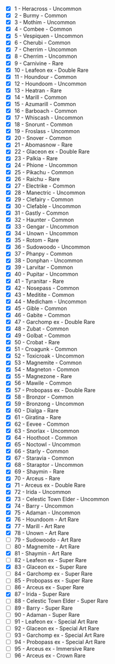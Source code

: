 - [x] 1 - Heracross - Uncommon 
- [x] 2 - Burmy - Common 
- [x] 3 - Mothim - Uncommon 
- [x] 4 - Combee - Common 
- [x] 5 - Vespiquen - Uncommon 
- [x] 6 - Cherubi - Common 
- [x] 7 - Cherrim - Uncommon 
- [x] 8 - Cherrim - Uncommon 
- [x] 9 - Carnivine - Rare 
- [x] 10 - Leafeon ex - Double Rare 
- [x] 11 - Houndour - Common 
- [x] 12 - Houndoom - Uncommon 
- [x] 13 - Heatran - Rare 
- [x] 14 - Marill - Common 
- [x] 15 - Azumarill - Common 
- [x] 16 - Barboach - Common 
- [x] 17 - Whiscash - Uncommon 
- [x] 18 - Snorunt - Common 
- [x] 19 - Froslass - Uncommon 
- [x] 20 - Snover - Common 
- [x] 21 - Abomasnow - Rare 
- [x] 22 - Glaceon ex - Double Rare 
- [x] 23 - Palkia - Rare 
- [x] 24 - Phione - Uncommon 
- [x] 25 - Pikachu - Common 
- [x] 26 - Raichu - Rare 
- [x] 27 - Electrike - Common 
- [x] 28 - Manectric - Uncommon 
- [x] 29 - Clefairy - Common 
- [x] 30 - Clefable - Uncommon 
- [x] 31 - Gastly - Common 
- [x] 32 - Haunter - Common 
- [x] 33 - Gengar - Uncommon 
- [x] 34 - Unown - Uncommon 
- [x] 35 - Rotom - Rare 
- [x] 36 - Sudowoodo - Uncommon 
- [x] 37 - Phanpy - Common 
- [x] 38 - Donphan - Uncommon 
- [x] 39 - Larvitar - Common 
- [x] 40 - Pupitar - Uncommon 
- [x] 41 - Tyranitar - Rare 
- [x] 42 - Nosepass - Common 
- [x] 43 - Meditite - Common 
- [x] 44 - Medicham - Uncommon 
- [x] 45 - Gible - Common 
- [x] 46 - Gabite - Common 
- [x] 47 - Garchomp ex - Double Rare 
- [x] 48 - Zubat - Common 
- [x] 49 - Golbat - Common 
- [x] 50 - Crobat - Rare 
- [x] 51 - Croagunk - Common 
- [x] 52 - Toxicroak - Uncommon 
- [x] 53 - Magnemite - Common 
- [x] 54 - Magneton - Common 
- [x] 55 - Magnezone - Rare 
- [x] 56 - Mawile - Common 
- [x] 57 - Probopass ex - Double Rare 
- [x] 58 - Bronzor - Common 
- [x] 59 - Bronzong - Uncommon 
- [x] 60 - Dialga - Rare 
- [x] 61 - Giratina - Rare 
- [x] 62 - Eevee - Common 
- [x] 63 - Snorlax - Uncommon 
- [x] 64 - Hoothoot - Common 
- [x] 65 - Noctowl - Uncommon 
- [x] 66 - Starly - Common 
- [x] 67 - Staravia - Common 
- [x] 68 - Staraptor - Uncommon 
- [x] 69 - Shaymin - Rare 
- [x] 70 - Arceus - Rare 
- [x] 71 - Arceus ex - Double Rare 
- [x] 72 - Irida - Uncommon 
- [x] 73 - Celestic Town Elder - Uncommon 
- [x] 74 - Barry - Uncommon 
- [x] 75 - Adaman - Uncommon 
- [x] 76 - Houndoom - Art Rare 
- [x] 77 - Marill - Art Rare 
- [x] 78 - Unown - Art Rare 
- [ ] 79 - Sudowoodo - Art Rare 
- [ ] 80 - Magnemite - Art Rare 
- [x] 81 - Shaymin - Art Rare 
- [ ] 82 - Leafeon ex - Super Rare 
- [x] 83 - Glaceon ex - Super Rare 
- [ ] 84 - Garchomp ex - Super Rare 
- [ ] 85 - Probopass ex - Super Rare 
- [ ] 86 - Arceus ex - Super Rare 
- [x] 87 - Irida - Super Rare 
- [ ] 88 - Celestic Town Elder - Super Rare 
- [ ] 89 - Barry - Super Rare 
- [ ] 90 - Adaman - Super Rare 
- [ ] 91 - Leafeon ex - Special Art Rare 
- [ ] 92 - Glaceon ex - Special Art Rare 
- [ ] 93 - Garchomp ex - Special Art Rare 
- [ ] 94 - Probopass ex - Special Art Rare 
- [ ] 95 - Arceus ex - Immersive Rare 
- [ ] 96 - Arceus ex - Crown Rare 
